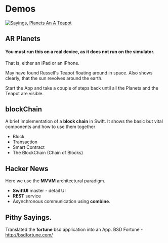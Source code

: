 # Demos

[![Sayings, Planets An A Teapot](http://img.youtube.com/vi/S0I_94H14pQ/0.jpg)](http://www.youtube.com/watch?v=S0I_94H14pQ)

## AR Planets
#### You must run this on a real device, as it does not run on the simulator.
That is, either an iPad or an iPhone.

May have found Russell's Teapot floating around in space.
Also shows clearly, that the sun revolves around the earth.

Start the App and take a couple of steps back until all the Planets and the Teapot are visible.

## blockChain
A brief implementation of a **block chain** in Swift.
It shows the basic but vital components and how to use them together
* Block
* Transaction
* Smart Contract
* The BlockChain (Chain of Blocks)

## Hacker News
Here we use the **MVVM** architectural paradigm.

* **SwiftUI** master - detail UI 
* **REST** service 
* Asynchronous communication using **combine**. 

## Pithy Sayings. 
Translated the **fortune** bsd application into an App.
BSD Fortune - http://bsdfortune.com/

